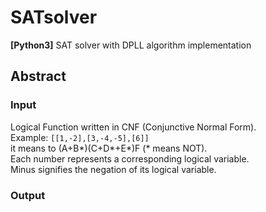 # SATsolver
**[Python3]** SAT solver with DPLL algorithm implementation

## Abstract
  ### Input  
  Logical Function written in CNF (Conjunctive Normal Form).  
  Example: `[[1,-2],[3,-4,-5],[6]]`   
      it means to (A+B*)(C+D*+E*)F (* means NOT).  
      Each number represents a corresponding logical variable.  
      Minus signifies the negation of its logical variable.  
  
  ### Output

